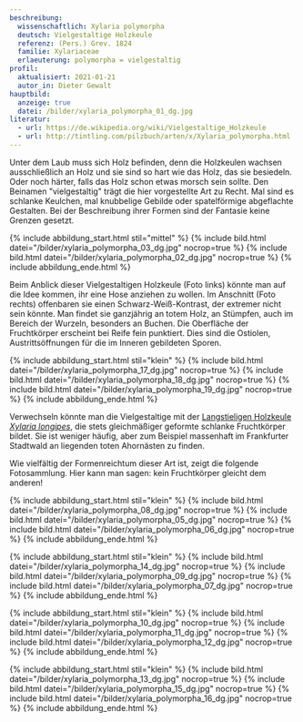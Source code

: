 ```yaml
---
beschreibung:
  wissenschaftlich: Xylaria polymorpha
  deutsch: Vielgestaltige Holzkeule
  referenz: (Pers.) Grev. 1824
  familie: Xylariaceae
  erlaeuterung: polymorpha = vielgestaltig
profil:
  aktualisiert: 2021-01-21
  autor_in: Dieter Gewalt
hauptbild:
  anzeige: true
  datei: /bilder/xylaria_polymorpha_01_dg.jpg
literatur:
  - url: https://de.wikipedia.org/wiki/Vielgestaltige_Holzkeule
  - url: http://tintling.com/pilzbuch/arten/x/Xylaria_polymorpha.html
---
```

Unter dem Laub muss sich Holz befinden, denn die Holzkeulen wachsen ausschließlich an Holz und sie sind so hart wie das Holz, das sie besiedeln. Oder noch härter, falls das Holz schon etwas morsch sein sollte. Den Beinamen "vielgestaltig" trägt die hier vorgestellte Art zu Recht. Mal sind es schlanke Keulchen, mal knubbelige Gebilde oder spatelförmige abgeflachte Gestalten. Bei der Beschreibung ihrer Formen sind der Fantasie keine Grenzen gesetzt.

{% include abbildung_start.html stil="mittel" %}
{% include bild.html datei="/bilder/xylaria_polymorpha_03_dg.jpg" nocrop=true %}
{% include bild.html datei="/bilder/xylaria_polymorpha_02_dg.jpg" nocrop=true %}
{% include abbildung_ende.html %}

Beim Anblick dieser Vielgestaltigen Holzkeule (Foto links) könnte man auf die Idee kommen, ihr eine Hose anziehen zu wollen. Im Anschnitt (Foto rechts) offenbaren sie einen Schwarz-Weiß-Kontrast, der extremer nicht sein könnte. Man findet sie ganzjährig an totem Holz, an Stümpfen, auch im Bereich der Wurzeln, besonders an Buchen. Die Oberfläche der Fruchtkörper erscheint bei Reife fein punktiert. Dies sind die Ostiolen, Austrittsöffnungen für die im Inneren gebildeten Sporen.

{% include abbildung_start.html stil="klein" %}
{% include bild.html datei="/bilder/xylaria_polymorpha_17_dg.jpg" nocrop=true %}
{% include bild.html datei="/bilder/xylaria_polymorpha_18_dg.jpg" nocrop=true %}
{% include bild.html datei="/bilder/xylaria_polymorpha_19_dg.jpg" nocrop=true %}
{% include abbildung_ende.html %}

Verwechseln könnte man die Vielgestaltige mit der [Langstieligen Holzkeule *Xylaria longipes*](/pilze/xylaria-longipes-langstielige-holzkeule), die stets gleichmäßiger geformte schlanke Fruchtkörper bildet. Sie ist weniger häufig, aber zum Beispiel massenhaft im Frankfurter Stadtwald an liegenden toten Ahornästen zu finden.

Wie vielfältig der Formenreichtum dieser Art ist, zeigt die folgende Fotosammlung. Hier kann man sagen: kein Fruchtkörper gleicht dem anderen!

{% include abbildung_start.html stil="klein" %}
{% include bild.html datei="/bilder/xylaria_polymorpha_08_dg.jpg" nocrop=true %}
{% include bild.html datei="/bilder/xylaria_polymorpha_05_dg.jpg" nocrop=true %}
{% include bild.html datei="/bilder/xylaria_polymorpha_06_dg.jpg" nocrop=true %}
{% include abbildung_ende.html %}

{% include abbildung_start.html stil="klein" %}
{% include bild.html datei="/bilder/xylaria_polymorpha_14_dg.jpg" nocrop=true %}
{% include bild.html datei="/bilder/xylaria_polymorpha_09_dg.jpg" nocrop=true %}
{% include bild.html datei="/bilder/xylaria_polymorpha_07_dg.jpg" nocrop=true %}
{% include abbildung_ende.html %}

{% include abbildung_start.html stil="klein" %}
{% include bild.html datei="/bilder/xylaria_polymorpha_10_dg.jpg" nocrop=true %}
{% include bild.html datei="/bilder/xylaria_polymorpha_11_dg.jpg" nocrop=true %}
{% include bild.html datei="/bilder/xylaria_polymorpha_12_dg.jpg" nocrop=true %}
{% include abbildung_ende.html %}

{% include abbildung_start.html stil="klein" %}
{% include bild.html datei="/bilder/xylaria_polymorpha_13_dg.jpg" nocrop=true %}
{% include bild.html datei="/bilder/xylaria_polymorpha_15_dg.jpg" nocrop=true %}
{% include bild.html datei="/bilder/xylaria_polymorpha_16_dg.jpg" nocrop=true %}
{% include abbildung_ende.html %}